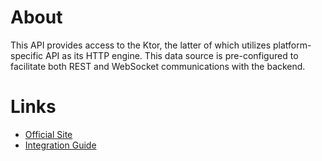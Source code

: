 # About

This API provides access to the Ktor, the latter of which utilizes platform-specific API as its HTTP engine. This data source is pre-configured to facilitate both REST and WebSocket communications with the backend.

# Links

- [Official Site](https://ktor.io)
- [Integration Guide](https://ktor.io/docs/client-create-new-application.html)
